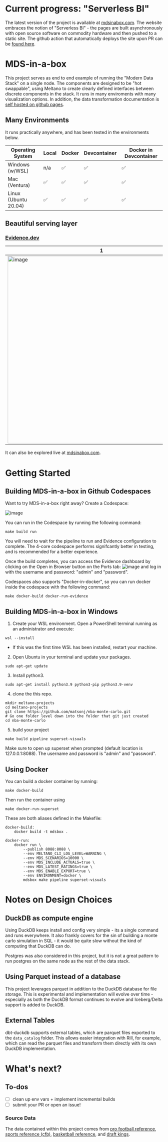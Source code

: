 # Current progress: "Serverless BI"
The latest version of the project is available at [mdsinabox.com](http://www.mdsinabox.com). The website embraces the notion of "Serverless BI" - the pages are built asynchronously with open source software on commodity hardware and then pushed to a static site. The github action that automatically deploys the site upon PR can be [found here](https://github.com/matsonj/nba-monte-carlo/blob/master/.github/workflows/deploy_on_netlify.yml).

# MDS-in-a-box
This project serves as end to end example of running the "Modern Data Stack" on a single node. The components are designed to be "hot swappable", using Meltano to create clearly defined interfaces between discrete components in the stack. It runs in many enviroments with many visualization options. In addition, the data transformation documentation is [self hosted on github pages](https://matsonj.github.io/nba-monte-carlo/#!/overview).
## Many Environments
It runs practically anywhere, and has been tested in the environments below.


| Operating System | Local | Docker | Devcontainer | Docker in Devcontainer |
|-|-|-|-|-|
| Windows (w/WSL) | n/a | ✅  | ✅  | ✅  |
| Mac (Ventura) | ✅  | ✅  | ✅  | ✅  |
| Linux (Ubuntu 20.04) |✅  | ✅  | ✅  | ✅  |

## Beautiful serving layer

### [Evidence.dev](https://www.evidence.dev)
1 | 2 | 3
-|-|-
<img width="600" alt="image" src="https://user-images.githubusercontent.com/16811433/210928882-9853abd4-5633-4b1a-b8e6-7d63faa8c3ca.png"> | <img width="600" alt="image" src="https://user-images.githubusercontent.com/16811433/210928938-cbe97bb6-b352-4b69-8669-83289af8bd2b.png"> | <img width="600" alt="image" src="https://user-images.githubusercontent.com/16811433/210929106-6e95db75-c068-48f5-a4b3-9ed57ac0023e.png">

It can also be explored live at [mdsinabox.com](http://www.mdsinabox.com). 

# Getting Started
## Building MDS-in-a-box in Github Codespaces

Want to try MDS-in-a-box right away? Create a Codespace:

![image](https://user-images.githubusercontent.com/79663385/204594948-1d50a7f2-b17f-4cb8-b8d4-7659cd526dd5.png)

You can run in the Codespace by running the following command:
```
make build run
```
You will need to wait for the pipeline to run and Evidence configuration to complete. The 4-core codespace performs signifcantly better in testing, and is recommended for a better experience.

Once the build completes, you can access the Evidence dashboard by clicking on the Open in Browser button on the Ports tab:
![image](https://user-images.githubusercontent.com/79663385/204596948-64cac757-cbaf-434d-ab65-327b8ed8f043.png)
and log in with the username and password: "admin" and "password".

Codespaces also supports "Docker-in-docker", so you can run docker inside the codespace with the following command:
```
make docker-build docker-run-evidence
```

## Building MDS-in-a-box in Windows
1. Create your WSL environment. Open a PowerShell terminal running as an administrator and execute:
```
wsl --install
```
* If this was the first time WSL has been installed, restart your machine.

2. Open Ubuntu in your terminal and update your packages. 
```
sudo apt-get update
```
3. Install python3.
```
sudo apt-get install python3.9 python3-pip python3.9-venv
```
4. clone the this repo.
```
mkdir meltano-projects
cd meltano-projects
git clone https://github.com/matsonj/nba-monte-carlo.git
# Go one folder level down into the folder that git just created
cd nba-monte-carlo
```
5. build your project
```
make build pipeline superset-visuals
```
Make sure to open up superset when prompted (default location is 127.0.0.1:8088). 
The username and password is "admin" and "password".

## Using Docker

You can build a docker container by running: 

```
make docker-build
```

Then run the container using 
```
make docker-run-superset
```
These are both aliases defined in the Makefile:

```
docker-build:
	docker build -t mdsbox .

docker-run:
	docker run \
		--publish 8088:8088 \
	 	--env MELTANO_CLI_LOG_LEVEL=WARNING \
		--env MDS_SCENARIOS=10000 \
		--env MDS_INCLUDE_ACTUALS=true \
		--env MDS_LATEST_RATINGS=true \
		--env MDS_ENABLE_EXPORT=true \
		--env ENVIRONMENT=docker \
		mdsbox make pipeline superset-visuals
```

# Notes on Design Choices

## DuckDB as compute engine
Using DuckDB keeps install and config very simple - its a single command and runs everywhere. It also frankly covers for the sin of building a monte carlo simulation in SQL - it would be quite slow without the kind of computing that DuckDB can do.

Postgres was also considered in this project, but it is not a great pattern to run postgres on the same node as the rest of the data stack. 

## Using Parquet instead of a database
This project leverages parquet in addition to the DuckDB database for file storage. This is experimental and implementation will evolve over time - especially as both the DuckDB format continues to evolve and Iceberg/Delta support is added to DuckDB.
## External Tables
dbt-duckdb supports external tables, which are parquet files exported to the ```data_catalog``` folder. This allows easier integration with Rill, for example, which can read the parquet files and transform them directly with its own DuckDB implementation.


# What's next?

## To-dos
- [ ] clean up env vars + implement incremental builds
- [ ] submit your PR or open an issue!

### Source Data
The data contained within this project comes from [pro football reference](https://www.pro-football-reference.com/), [sports reference (cfb)](https://www.sports-reference.com/cfb), [basketball reference](https://basketballreference.com), and [draft kings](https://www.draftkings.com). 
